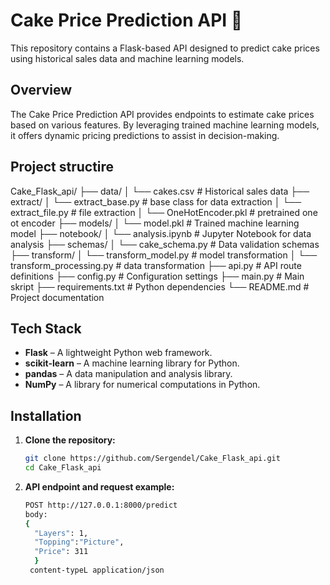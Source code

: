 # Cake Price Prediction API 🍰

This repository contains a Flask-based API designed to predict cake prices using historical sales data and machine learning models.

## Overview

The Cake Price Prediction API provides endpoints to estimate cake prices based on various features. 
By leveraging trained machine learning models, it offers dynamic pricing predictions to assist in decision-making.

## Project structire
Cake_Flask_api/
├── data/
│   └── cakes.csv                # Historical sales data
├── extract/
│   └── extract_base.py          # base class for data extraction
│   └── extract_file.py          # file extraction
│   └── OneHotEncoder.pkl        # pretrained one ot encoder
├── models/
│   └── model.pkl                # Trained machine learning model
├── notebook/
│   └── analysis.ipynb           # Jupyter Notebook for data analysis
├── schemas/
│   └── cake_schema.py           # Data validation schemas
├── transform/
│   └── transform_model.py       # model transformation 
│   └── transform_processing.py  # data transformation 
├── api.py                       # API route definitions
├── config.py                    # Configuration settings
├── main.py                      # Main skript
├── requirements.txt             # Python dependencies
└── README.md                    # Project documentation


## Tech Stack

- **Flask** – A lightweight Python web framework.
- **scikit-learn** – A machine learning library for Python.
- **pandas** – A data manipulation and analysis library.
- **NumPy** – A library for numerical computations in Python.

## Installation

1. **Clone the repository:**

   ```bash
   git clone https://github.com/Sergendel/Cake_Flask_api.git
   cd Cake_Flask_api
   ```
    
2. **API endpoint and request example:**
   ```bash
   POST http://127.0.0.1:8000/predict
   body: 
   {
     "Layers": 1,
     "Topping":"Picture",
     "Price": 311
     }
    content-typeL application/json 
   ```